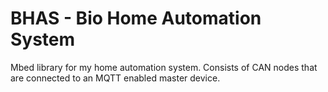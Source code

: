 # BHAS - Bio Home Automation System

Mbed library for my home automation system. Consists of CAN nodes that are connected to an MQTT enabled master device.
